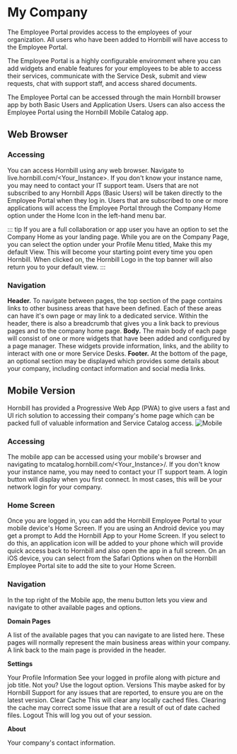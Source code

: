 # My Company
The Employee Portal provides access to the employees of your organization. All users who have been added to Hornbill will have access to the Employee Portal.

The Employee Portal is a highly configurable environment where you can add widgets and enable features for your employees to be able to access their services, communicate with the Service Desk, submit and view requests, chat with support staff, and access shared documents.

The Employee Portal can be accessed through the main Hornbill browser app by both Basic Users and Application Users. Users can also access the Employee Portal using the Hornbill Mobile Catalog app.

## Web Browser
### Accessing
You can access Hornbill using any web browser. Navigate to live.hornbill.com/<Your_Instance>. If you don't know your instance name, you may need to contact your IT support team. Users that are not subscribed to any Hornbill Apps (Basic Users) will be taken directly to the Employee Portal when they log in. Users that are subscribed to one or more applications will access the Employee Portal through the Company Home option under the Home Icon in the left-hand menu bar.

::: tip
If you are a full collaboration or app user you have an option to set the Company Home as your landing page. While you are on the Company Page, you can select the option under your Profile Menu titled, Make this my default View. This will become your starting point every time you open Hornbill. When clicked on, the Hornbill Logo in the top banner will also return you to your default view.
:::

### Navigation
**Header.** To navigate between pages, the top section of the page contains links to other business areas that have been defined. Each of these areas can have it's own page or may link to a dedicated service. Within the header, there is also a breadcrumb that gives you a link back to previous pages and to the company home page.
**Body.** The main body of each page will consist of one or more widgets that have been added and configured by a page manager. These widgets provide information, links, and the ability to interact with one or more Service Desks.
**Footer.** At the bottom of the page, an optional section may be displayed which provides some details about your company, including contact information and social media links.


## Mobile Version
Hornbill has provided a Progressive Web App (PWA) to give users a fast and UI rich solution to accessing their company's home page which can be packed full of valuable information and Service Catalog access.
![Mobile](/_books/esp-user-guide/images/mobile-home.png)

### Accessing
The mobile app can be accessed using your mobile's browser and navigating to mcatalog.hornbill.com/<Your_Instance>/. If you don't know your instance name, you may need to contact your IT support team. A login button will display when you first connect. In most cases, this will be your network login for your company.

### Home Screen
Once you are logged in, you can add the Hornbill Employee Portal to your mobile device's Home Screen. If you are using an Android device you may get a prompt to Add the Hornbill App to your Home Screen. If you select to do this, an application icon will be added to your phone which will provide quick access back to Hornbill and also open the app in a full screen. On an iOS device, you can select from the Safari Options when on the Hornbill Employee Portal site to add the site to your Home Screen.

### Navigation
In the top right of the Mobile app, the menu button lets you view and navigate to other available pages and options.

**Domain Pages**

A list of the available pages that you can navigate to are listed here. These pages will normally represent the main business areas within your company. A link back to the main page is provided in the header.

**Settings**

Your Profile Information
See your logged in profile along with picture and job title. Not you? Use the logout option.
Versions
This maybe asked for by Hornbill Support for any issues that are reported, to ensure you are on the latest version.
Clear Cache
This will clear any locally cached files. Clearing the cache may correct some issue that are a result of out of date cached files.
Logout
This will log you out of your session.

**About**

Your company's contact information.